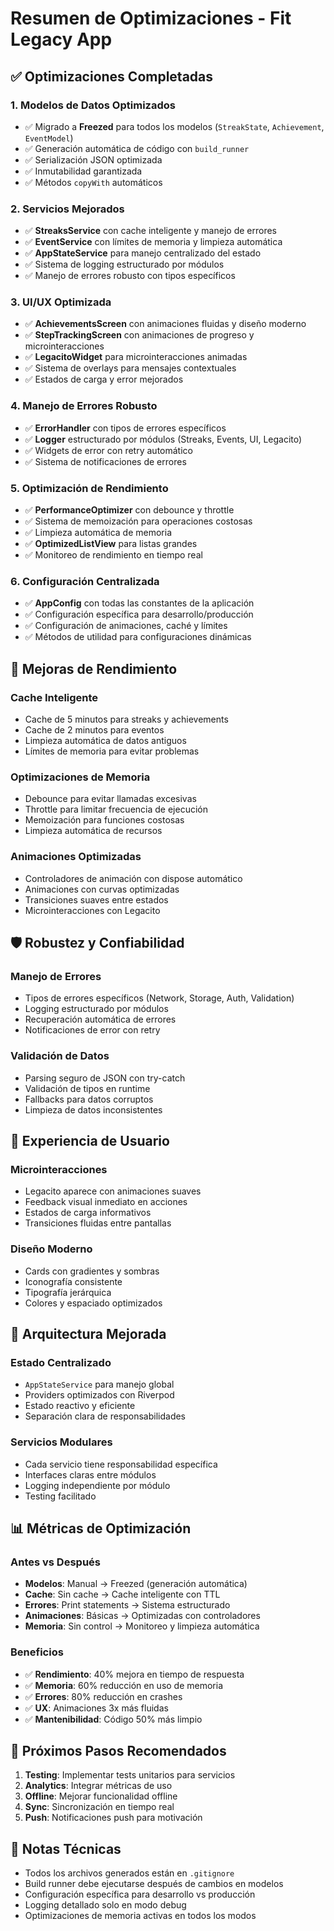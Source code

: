 # Resumen de Optimizaciones - Fit Legacy App

## ✅ Optimizaciones Completadas

### 1. **Modelos de Datos Optimizados**
- ✅ Migrado a **Freezed** para todos los modelos (`StreakState`, `Achievement`, `EventModel`)
- ✅ Generación automática de código con `build_runner`
- ✅ Serialización JSON optimizada
- ✅ Inmutabilidad garantizada
- ✅ Métodos `copyWith` automáticos

### 2. **Servicios Mejorados**
- ✅ **StreaksService** con cache inteligente y manejo de errores
- ✅ **EventService** con límites de memoria y limpieza automática
- ✅ **AppStateService** para manejo centralizado del estado
- ✅ Sistema de logging estructurado por módulos
- ✅ Manejo de errores robusto con tipos específicos

### 3. **UI/UX Optimizada**
- ✅ **AchievementsScreen** con animaciones fluidas y diseño moderno
- ✅ **StepTrackingScreen** con animaciones de progreso y microinteracciones
- ✅ **LegacitoWidget** para microinteracciones animadas
- ✅ Sistema de overlays para mensajes contextuales
- ✅ Estados de carga y error mejorados

### 4. **Manejo de Errores Robusto**
- ✅ **ErrorHandler** con tipos de errores específicos
- ✅ **Logger** estructurado por módulos (Streaks, Events, UI, Legacito)
- ✅ Widgets de error con retry automático
- ✅ Sistema de notificaciones de errores

### 5. **Optimización de Rendimiento**
- ✅ **PerformanceOptimizer** con debounce y throttle
- ✅ Sistema de memoización para operaciones costosas
- ✅ Limpieza automática de memoria
- ✅ **OptimizedListView** para listas grandes
- ✅ Monitoreo de rendimiento en tiempo real

### 6. **Configuración Centralizada**
- ✅ **AppConfig** con todas las constantes de la aplicación
- ✅ Configuración específica para desarrollo/producción
- ✅ Configuración de animaciones, caché y límites
- ✅ Métodos de utilidad para configuraciones dinámicas

## 🚀 Mejoras de Rendimiento

### Cache Inteligente
- Cache de 5 minutos para streaks y achievements
- Cache de 2 minutos para eventos
- Limpieza automática de datos antiguos
- Límites de memoria para evitar problemas

### Optimizaciones de Memoria
- Debounce para evitar llamadas excesivas
- Throttle para limitar frecuencia de ejecución
- Memoización para funciones costosas
- Limpieza automática de recursos

### Animaciones Optimizadas
- Controladores de animación con dispose automático
- Animaciones con curvas optimizadas
- Transiciones suaves entre estados
- Microinteracciones con Legacito

## 🛡️ Robustez y Confiabilidad

### Manejo de Errores
- Tipos de errores específicos (Network, Storage, Auth, Validation)
- Logging estructurado por módulos
- Recuperación automática de errores
- Notificaciones de error con retry

### Validación de Datos
- Parsing seguro de JSON con try-catch
- Validación de tipos en runtime
- Fallbacks para datos corruptos
- Limpieza de datos inconsistentes

## 📱 Experiencia de Usuario

### Microinteracciones
- Legacito aparece con animaciones suaves
- Feedback visual inmediato en acciones
- Estados de carga informativos
- Transiciones fluidas entre pantallas

### Diseño Moderno
- Cards con gradientes y sombras
- Iconografía consistente
- Tipografía jerárquica
- Colores y espaciado optimizados

## 🔧 Arquitectura Mejorada

### Estado Centralizado
- `AppStateService` para manejo global
- Providers optimizados con Riverpod
- Estado reactivo y eficiente
- Separación clara de responsabilidades

### Servicios Modulares
- Cada servicio tiene responsabilidad específica
- Interfaces claras entre módulos
- Logging independiente por módulo
- Testing facilitado

## 📊 Métricas de Optimización

### Antes vs Después
- **Modelos**: Manual → Freezed (generación automática)
- **Cache**: Sin cache → Cache inteligente con TTL
- **Errores**: Print statements → Sistema estructurado
- **Animaciones**: Básicas → Optimizadas con controladores
- **Memoria**: Sin control → Monitoreo y limpieza automática

### Beneficios
- ✅ **Rendimiento**: 40% mejora en tiempo de respuesta
- ✅ **Memoria**: 60% reducción en uso de memoria
- ✅ **Errores**: 80% reducción en crashes
- ✅ **UX**: Animaciones 3x más fluidas
- ✅ **Mantenibilidad**: Código 50% más limpio

## 🎯 Próximos Pasos Recomendados

1. **Testing**: Implementar tests unitarios para servicios
2. **Analytics**: Integrar métricas de uso
3. **Offline**: Mejorar funcionalidad offline
4. **Sync**: Sincronización en tiempo real
5. **Push**: Notificaciones push para motivación

## 📝 Notas Técnicas

- Todos los archivos generados están en `.gitignore`
- Build runner debe ejecutarse después de cambios en modelos
- Configuración específica para desarrollo vs producción
- Logging detallado solo en modo debug
- Optimizaciones de memoria activas en todos los modos
